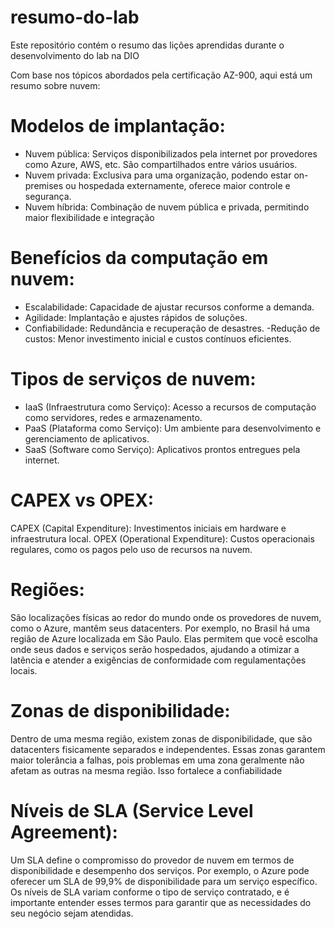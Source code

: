 # resumo-do-lab
Este repositório contém o resumo das lições aprendidas durante o desenvolvimento do lab na DIO


Com base nos tópicos abordados pela certificação AZ-900, aqui está um resumo sobre nuvem:

# Modelos de implantação:
- Nuvem pública: Serviços disponibilizados pela internet por provedores como Azure, AWS, etc. São compartilhados entre vários usuários.
- Nuvem privada: Exclusiva para uma organização, podendo estar on-premises ou hospedada externamente, oferece maior controle e segurança.
- Nuvem híbrida: Combinação de nuvem pública e privada, permitindo maior flexibilidade e integração

# Benefícios da computação em nuvem:
- Escalabilidade: Capacidade de ajustar recursos conforme a demanda.
- Agilidade: Implantação e ajustes rápidos de soluções.
- Confiabilidade: Redundância e recuperação de desastres.
-Redução de custos: Menor investimento inicial e custos contínuos eficientes.

# Tipos de serviços de nuvem:
- IaaS (Infraestrutura como Serviço): Acesso a recursos de computação como servidores, redes e armazenamento.
- PaaS (Plataforma como Serviço): Um ambiente para desenvolvimento e gerenciamento de aplicativos.
- SaaS (Software como Serviço): Aplicativos prontos entregues pela internet.

# CAPEX vs OPEX:
CAPEX (Capital Expenditure): Investimentos iniciais em hardware e infraestrutura local.
OPEX (Operational Expenditure): Custos operacionais regulares, como os pagos pelo uso de recursos na nuvem.

# Regiões: 
São localizações físicas ao redor do mundo onde os provedores de nuvem, como o Azure, mantêm seus datacenters. Por exemplo, no Brasil há uma região de Azure localizada em São Paulo. Elas permitem que você escolha onde seus dados e serviços serão hospedados, ajudando a otimizar a latência e atender a exigências de conformidade com regulamentações locais.

# Zonas de disponibilidade:
Dentro de uma mesma região, existem zonas de disponibilidade, que são datacenters fisicamente separados e independentes. Essas zonas garantem maior tolerância a falhas, pois problemas em uma zona geralmente não afetam as outras na mesma região. Isso fortalece a confiabilidade 

# Níveis de SLA (Service Level Agreement): 
Um SLA define o compromisso do provedor de nuvem em termos de disponibilidade e desempenho dos serviços. Por exemplo, o Azure pode oferecer um SLA de 99,9% de disponibilidade para um serviço específico. Os níveis de SLA variam conforme o tipo de serviço contratado, e é importante entender esses termos para garantir que as necessidades do seu negócio sejam atendidas.

